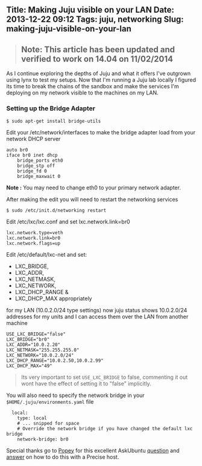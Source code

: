 Title: Making Juju visible on your LAN
Date: 2013-12-22 09:12
Tags: juju, networking
Slug: making-juju-visible-on-your-lan
---
> ## Note: This article has been updated and verified to work on 14.04 on 11/02/2014

As I continue exploring the depths of Juju and what it offers I've outgrown using lynx to test my setups. Now that I'm running a Juju lab locally I figured its time to break the chains of the sandbox and make the services I'm deploying on my network visible to the machines on my LAN.

### Setting up the Bridge Adapter

```
$ sudo apt-get install bridge-utils
```

Edit your /etc/network/interfaces to make the bridge adapter load from your network DHCP server

```
auto br0
iface br0 inet dhcp
    bridge_ports eth0
    bridge_stp off
    bridge_fd 0
    bridge_maxwait 0

```

**Note :** You may need to change eth0 to your primary network adapter. 

After making the edit you will need to restart the networking services

``` 
$ sudo /etc/init.d/networking restart
```

Edit /etc/lxc/lxc.conf and set lxc.network.link=br0 

```
lxc.network.type=veth
lxc.network.link=br0
lxc.network.flags=up
```
Edit /etc/default/lxc-net and set:

- LXC_BRIDGE, 
- LXC_ADDR, 
- LXC_NETMASK, 
- LXC_NETWORK, 
- LXC_DHCP_RANGE & 
- LXC_DHCP_MAX appropriately 

for my LAN (10.0.2.0/24 type settings) now juju status shows 10.0.2.0/24 addresses for my units and I can access them over the LAN from another machine

```
USE_LXC_BRIDGE="false"
LXC_BRIDGE="br0"
LXC_ADDR="10.0.2.20"
LXC_NETMASK="255.255.255.0"
LXC_NETWORK="10.0.2.0/24"
LXC_DHCP_RANGE="10.0.2.50,10.0.2.99"
LXC_DHCP_MAX="49"
```
> Its very important to set `USE_LXC_BRIDGE` to false, commenting it out wont have the effect of setting it to "false" implicitly.

You will also need to specify the network bridge in your `$HOME/.juju/environments.yaml` file

```
  local:
    type: local
    # ... snipped for space
    # Override the network bridge if you have changed the default lxc bridge
    network-bridge: br0

```

Special thanks go to [Popey](http://askubuntu.com/users/612/popey) for this excellent AskUbuntu [question](http://askubuntu.com/questions/281530/how-do-i-run-juju-on-a-local-server?rq=1) and [answer](http://askubuntu.com/a/282415/6807) on how to do this with a Precise host.
